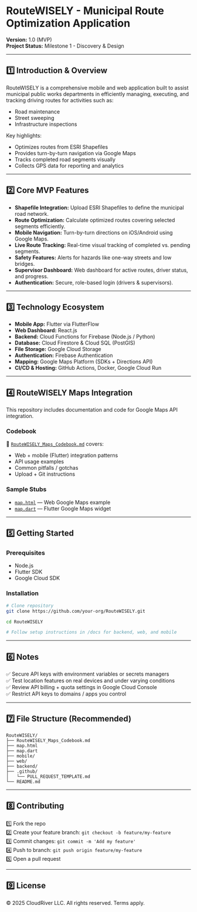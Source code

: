 
# RouteWISELY - Municipal Route Optimization Application

**Version:** 1.0 (MVP)  
**Project Status:** Milestone 1 - Discovery & Design

---

## 1️⃣ Introduction & Overview
RouteWISELY is a comprehensive mobile and web application built to assist municipal public works departments in efficiently managing, executing, and tracking driving routes for activities such as:
- Road maintenance
- Street sweeping
- Infrastructure inspections

Key highlights:
- Optimizes routes from ESRI Shapefiles
- Provides turn-by-turn navigation via Google Maps
- Tracks completed road segments visually
- Collects GPS data for reporting and analytics

---

## 2️⃣ Core MVP Features
- **Shapefile Integration:** Upload ESRI Shapefiles to define the municipal road network.
- **Route Optimization:** Calculate optimized routes covering selected segments efficiently.
- **Mobile Navigation:** Turn-by-turn directions on iOS/Android using Google Maps.
- **Live Route Tracking:** Real-time visual tracking of completed vs. pending segments.
- **Safety Features:** Alerts for hazards like one-way streets and low bridges.
- **Supervisor Dashboard:** Web dashboard for active routes, driver status, and progress.
- **Authentication:** Secure, role-based login (drivers & supervisors).

---

## 3️⃣ Technology Ecosystem
- **Mobile App:** Flutter via FlutterFlow
- **Web Dashboard:** React.js
- **Backend:** Cloud Functions for Firebase (Node.js / Python)
- **Database:** Cloud Firestore & Cloud SQL (PostGIS)
- **File Storage:** Google Cloud Storage
- **Authentication:** Firebase Authentication
- **Mapping:** Google Maps Platform (SDKs + Directions API)
- **CI/CD & Hosting:** GitHub Actions, Docker, Google Cloud Run

---

## 4️⃣ RouteWISELY Maps Integration
This repository includes documentation and code for Google Maps API integration.

### Codebook
📄 [`RouteWISELY_Maps_Codebook.md`](RouteWISELY_Maps_Codebook.md) covers:
- Web + mobile (Flutter) integration patterns
- API usage examples
- Common pitfalls / gotchas
- Upload + Git instructions

### Sample Stubs
- [`map.html`](map.html) — Web Google Maps example
- [`map.dart`](map.dart) — Flutter Google Maps widget

---

## 5️⃣ Getting Started
### Prerequisites
- Node.js
- Flutter SDK
- Google Cloud SDK

### Installation
```bash
# Clone repository
git clone https://github.com/your-org/RouteWISELY.git

cd RouteWISELY

# Follow setup instructions in /docs for backend, web, and mobile
```

---

## 6️⃣ Notes
✅ Secure API keys with environment variables or secrets managers  
✅ Test location features on real devices and under varying conditions  
✅ Review API billing + quota settings in Google Cloud Console  
✅ Restrict API keys to domains / apps you control  

---

## 7️⃣ File Structure (Recommended)
```
RouteWISELY/
├── RouteWISELY_Maps_Codebook.md
├── map.html
├── map.dart
├── mobile/
├── web/
├── backend/
├── .github/
│   └── PULL_REQUEST_TEMPLATE.md
└── README.md
```

---

## 8️⃣ Contributing
1️⃣ Fork the repo  
2️⃣ Create your feature branch: `git checkout -b feature/my-feature`  
3️⃣ Commit changes: `git commit -m 'Add my feature'`  
4️⃣ Push to branch: `git push origin feature/my-feature`  
5️⃣ Open a pull request  

---

## 9️⃣ License
© 2025 CloudRiver LLC. All rights reserved. Terms apply.
